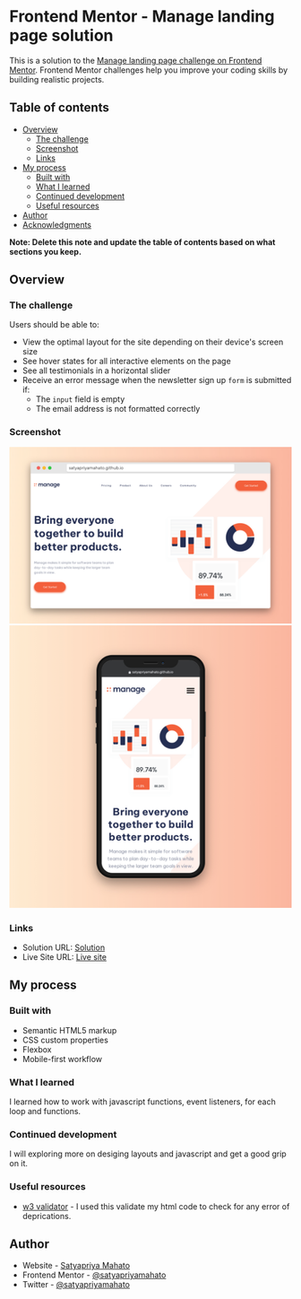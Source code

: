 # Frontend Mentor - Manage landing page solution

This is a solution to the [Manage landing page challenge on Frontend Mentor](https://www.frontendmentor.io/challenges/manage-landing-page-SLXqC6P5). Frontend Mentor challenges help you improve your coding skills by building realistic projects.

## Table of contents

- [Overview](#overview)
  - [The challenge](#the-challenge)
  - [Screenshot](#screenshot)
  - [Links](#links)
- [My process](#my-process)
  - [Built with](#built-with)
  - [What I learned](#what-i-learned)
  - [Continued development](#continued-development)
  - [Useful resources](#useful-resources)
- [Author](#author)
- [Acknowledgments](#acknowledgments)

**Note: Delete this note and update the table of contents based on what sections you keep.**

## Overview

### The challenge

Users should be able to:

- View the optimal layout for the site depending on their device's screen size
- See hover states for all interactive elements on the page
- See all testimonials in a horizontal slider
- Receive an error message when the newsletter sign up `form` is submitted if:
  - The `input` field is empty
  - The email address is not formatted correctly

### Screenshot

![](./screenshots/desktop-screenshot.jpg)
![](./screenshots/mobile-screenshot.jpg)

### Links

- Solution URL: [Solution](https://github.com/SatyapriyaMahato/manage-landing-p)
- Live Site URL: [Live site](https://satyapriyamahato.github.io/manage-landing-page/)

## My process

### Built with

- Semantic HTML5 markup
- CSS custom properties
- Flexbox
- Mobile-first workflow

### What I learned

I learned how to work with javascript functions, event listeners, for each loop and functions.

### Continued development

I will exploring more on desiging layouts and javascript and get a good grip on it.

### Useful resources

- [w3 validator](https://validator.w3.org/) - I used this validate my html code to check for any error of deprications.

## Author

- Website - [Satyapriya Mahato](https://satyapriyamahato.github.io/Personal-Site/)
- Frontend Mentor - [@satyapriyamahato](https://www.frontendmentor.io/profile/SatyapriyaMahato)
- Twitter - [@satyapriyamahato](https://www.twitter.com/satyapriyamahto)
